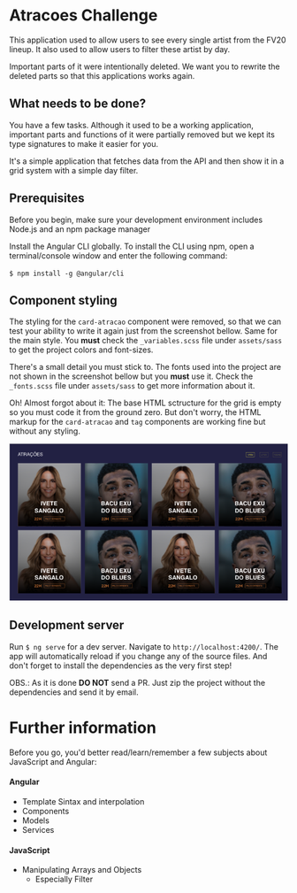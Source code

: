 # Atracoes Challenge

This application used to allow users to see every single artist from the FV20 lineup. It also used to allow users to filter these artist by day.

Important parts of it were intentionally deleted. We want you to rewrite the deleted parts so that this applications works again.

## What needs to be done?

You have a few tasks. Although it used to be a working application, important parts and functions of it were partially removed but we kept its type signatures to make it easier for you.

It's a simple application that fetches data from the API and then show it in a grid system with a simple day filter.

## Prerequisites

Before you begin, make sure your development environment includes Node.js and an npm package manager

Install the Angular CLI globally. To install the CLI using npm, open a terminal/console window and enter the following command:

`$ npm install -g @angular/cli`

## Component styling

The styling for the `card-atracao` component were removed, so that we can test your ability to write it again just from the screenshot bellow.
Same for the main style. You **must** check the `_variables.scss` file under `assets/sass` to get the project colors and font-sizes.

There's a small detail you must stick to. The fonts used into the project are not shown in the screenshot bellow but you **must** use it. Check the `_fonts.scss` file under `assets/sass` to get more information about it.

Oh! Almost forgot about it: The base HTML sctructure for the grid is empty so you must code it from the ground zero. But don't worry, the HTML markup for the `card-atracao` and `tag` components are working fine but without any styling.

![Base layout](data/screenshot.png)

## Development server

Run `$ ng serve` for a dev server. Navigate to `http://localhost:4200/`. The app will automatically reload if you change any of the source files.
And don't forget to install the dependencies as the very first step!

OBS.: As it is done **DO NOT** send a PR. Just zip the project without the dependencies and send it by email.

# Further information

Before you go, you'd better read/learn/remember a few subjects about JavaScript and Angular:

#### Angular 
- Template Sintax and interpolation
- Components
- Models
- Services

#### JavaScript
- Manipulating Arrays and Objects
  - Especially Filter
